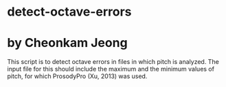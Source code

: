 # detect-octave-errors
# by Cheonkam Jeong

This script is to detect octave errors in files in which pitch is analyzed.
The input file for this should include the maximum and the minimum values of pitch, for which
ProsodyPro (Xu, 2013) was used. 
